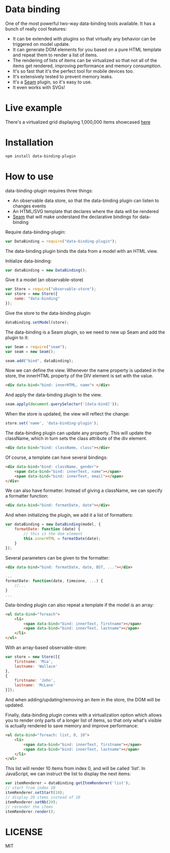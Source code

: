 Data binding
=============

One of the most powerful two-way data-binding tools available. It has a bunch of really cool features:

- It can be extended with plugins so that virtually any behavior can be triggered on model update.
- It can generate DOM elements for you based on a pure HTML template and repeat them to render a list of items.
- The rendering of lists of items can be virtualized so that not all of the items get rendered, improving performance and memory consumption.
- It's so fast that it's the perfect tool for mobile devices too.
- It's extensively tested to prevent memory leaks.
- It's a [Seam](https://github.com/flams/seam) plugin, so it's easy to use.
- It even works with SVGs!

Live example
============

There's a virtualized grid displaying 1,000,000 items showcased [here](https://github.com/podefr/data-binding-virtualized-grid)

Installation
============

```bash
npm install data-binding-plugin
```

How to use
==========

data-binding-plugin requires three things:

 - An observable data store, so that the data-binding plugin can listen to changes events
 - An HTML/SVG template that declares where the data will be rendered
 - [Seam](https://github.com/flams/seam) that will make understand the declarative bindings for data-binding

Require data-binding-plugin:

```js
var DataBinding = require("data-binding-plugin");
```

The data-binding plugin binds the data from a model with an HTML view.

Initialize data-binding:

```js
var dataBinding = new DataBinding();
```

Give it a model (an observable-store)

```js
var Store = require("observable-store");
var store = new Store({
    name: "data-binding"
});
```

Give the store to the data-binding plugin:

```js
dataBinding.setModel(store);
```

The data-binding is a Seam plugin, so we need to new up Seam and add the plugin to it:


```js
var Seam = require("seam");
var seam = new Seam();

seam.add("bind", dataBinding);
```

Now we can define the view. Whenever the name property is updated in the store, the innerHTML property of the DIV element is set with the value.

```html
<div data-bind="bind: innerHTML, name"> </div>
```

And apply the data-binding plugin to the view.

```js
seam.apply(document.querySelector('[data-bind]'));
```

When the store is updated, the view will reflect the change:

```js
store.set('name', 'data-binding-plugin');
```

The data-binding plugin can update any property. This will update the className, which in turn sets the class attribute of the div element.

```html
<div data-bind="bind: className, class"></div>
```

Of course, a template can have several bindings:

```html
<div data-bind="bind: className, gender">
    <span data-bind="bind: innerText, name"></span>
    <span data-bind="bind: innerText, email"></span>
</div>
```

We can also have formatter. Instead of giving a className, we can specify a formatter function:


```html
<div data-bind="bind: formatDate, date"></div>
```

And when initializing the plugin, we add it a list of formatters:

```js
var dataBinding = new DataBinding(model, {
    formatDate: function (date) {
        // this is the dom element
        this.innerHTML = formatDate(date);
    }
});
```

Several parameters can be given to the formatter:

```html
<div data-bind="bind: formatDate, date, BST, ..."></div>
```

```js
...
formatDate: function(date, timezone, ...) {
    //...
}
...
```

Data-binding plugin can also repeat a template if the model is an array:

```html
<ul data-bind="foreach">
    <li>
        <span data-bind="bind: innerText, firstname"></span>
        <span data-bind="bind: innerText, lastname"></span>
    </li>
</ul>
```

With an array-based observable-store:

```js
var store = new Store([{
    firstname: 'Mia',
    lastname: 'Wallace'
},
{
    firstname: 'John',
    lastname: 'McLane'
}]);
```

And when adding/updating/removing an item in the store, the DOM will be updated.

Finally, data-binding plugin comes with a virtualization option which allows you to render only parts of a longer list of items, so that only what's visible is actually rendered to save memory and improve performance:


```html
<ul data-bind="foreach: list, 0, 10">
    <li>
        <span data-bind="bind: innerText, firstname"></span>
        <span data-bind="bind: innerText, lastname"></span>
    </li>
</ul>
```

This list will render 10 items from index 0, and will be called 'list'. In JavaScript, we can instruct the list to display the next items:

```js
var itemRenderer = dataBinding.getItemRenderer('list');
// start from index 10
itemRenderer.setStart(10);
// display 20 items instead of 10
itemRenderer.setNb(20);
// rerender the items
itemRenderer.render();
```


LICENSE
=======

MIT
